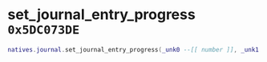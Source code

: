 # set_journal_entry_progress `0x5DC073DE`

```lua
natives.journal.set_journal_entry_progress(_unk0 --[[ number ]], _unk1 --[[ number ]], _unk2 --[[ number ]], _unk3 --[[ number ]])
```